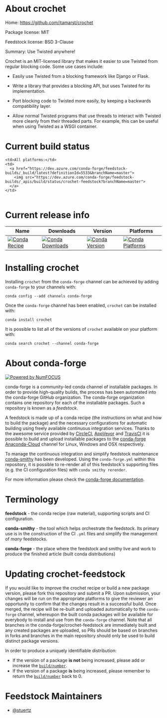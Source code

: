 About crochet
=============

Home: https://github.com/itamarst/crochet

Package license: MIT

Feedstock license: BSD 3-Clause

Summary: Use Twisted anywhere!

Crochet is an MIT-licensed library that makes it easier to use Twisted from
regular blocking code. Some use cases include:

  * Easily use Twisted from a blocking framework like Django or Flask.

  * Write a library that provides a blocking API, but uses Twisted for its
    implementation.

  * Port blocking code to Twisted more easily, by keeping a backwards
    compatibility layer.

  * Allow normal Twisted programs that use threads to interact with Twisted
    more cleanly from their threaded parts. For example, this can be useful
    when using Twisted as a WSGI container.


Current build status
====================


<table><tr>
    
    <td>All platforms:</td>
    <td>
      <a href="https://dev.azure.com/conda-forge/feedstock-builds/_build/latest?definitionId=5533&branchName=master">
        <img src="https://dev.azure.com/conda-forge/feedstock-builds/_apis/build/status/crochet-feedstock?branchName=master">
      </a>
    </td>
  </tr>
</table>

Current release info
====================

| Name | Downloads | Version | Platforms |
| --- | --- | --- | --- |
| [![Conda Recipe](https://img.shields.io/badge/recipe-crochet-green.svg)](https://anaconda.org/conda-forge/crochet) | [![Conda Downloads](https://img.shields.io/conda/dn/conda-forge/crochet.svg)](https://anaconda.org/conda-forge/crochet) | [![Conda Version](https://img.shields.io/conda/vn/conda-forge/crochet.svg)](https://anaconda.org/conda-forge/crochet) | [![Conda Platforms](https://img.shields.io/conda/pn/conda-forge/crochet.svg)](https://anaconda.org/conda-forge/crochet) |

Installing crochet
==================

Installing `crochet` from the `conda-forge` channel can be achieved by adding `conda-forge` to your channels with:

```
conda config --add channels conda-forge
```

Once the `conda-forge` channel has been enabled, `crochet` can be installed with:

```
conda install crochet
```

It is possible to list all of the versions of `crochet` available on your platform with:

```
conda search crochet --channel conda-forge
```


About conda-forge
=================

[![Powered by NumFOCUS](https://img.shields.io/badge/powered%20by-NumFOCUS-orange.svg?style=flat&colorA=E1523D&colorB=007D8A)](http://numfocus.org)

conda-forge is a community-led conda channel of installable packages.
In order to provide high-quality builds, the process has been automated into the
conda-forge GitHub organization. The conda-forge organization contains one repository
for each of the installable packages. Such a repository is known as a *feedstock*.

A feedstock is made up of a conda recipe (the instructions on what and how to build
the package) and the necessary configurations for automatic building using freely
available continuous integration services. Thanks to the awesome service provided by
[CircleCI](https://circleci.com/), [AppVeyor](https://www.appveyor.com/)
and [TravisCI](https://travis-ci.org/) it is possible to build and upload installable
packages to the [conda-forge](https://anaconda.org/conda-forge)
[Anaconda-Cloud](https://anaconda.org/) channel for Linux, Windows and OSX respectively.

To manage the continuous integration and simplify feedstock maintenance
[conda-smithy](https://github.com/conda-forge/conda-smithy) has been developed.
Using the ``conda-forge.yml`` within this repository, it is possible to re-render all of
this feedstock's supporting files (e.g. the CI configuration files) with ``conda smithy rerender``.

For more information please check the [conda-forge documentation](https://conda-forge.org/docs/).

Terminology
===========

**feedstock** - the conda recipe (raw material), supporting scripts and CI configuration.

**conda-smithy** - the tool which helps orchestrate the feedstock.
                   Its primary use is in the construction of the CI ``.yml`` files
                   and simplify the management of *many* feedstocks.

**conda-forge** - the place where the feedstock and smithy live and work to
                  produce the finished article (built conda distributions)


Updating crochet-feedstock
==========================

If you would like to improve the crochet recipe or build a new
package version, please fork this repository and submit a PR. Upon submission,
your changes will be run on the appropriate platforms to give the reviewer an
opportunity to confirm that the changes result in a successful build. Once
merged, the recipe will be re-built and uploaded automatically to the
`conda-forge` channel, whereupon the built conda packages will be available for
everybody to install and use from the `conda-forge` channel.
Note that all branches in the conda-forge/crochet-feedstock are
immediately built and any created packages are uploaded, so PRs should be based
on branches in forks and branches in the main repository should only be used to
build distinct package versions.

In order to produce a uniquely identifiable distribution:
 * If the version of a package **is not** being increased, please add or increase
   the [``build/number``](https://conda.io/docs/user-guide/tasks/build-packages/define-metadata.html#build-number-and-string).
 * If the version of a package **is** being increased, please remember to return
   the [``build/number``](https://conda.io/docs/user-guide/tasks/build-packages/define-metadata.html#build-number-and-string)
   back to 0.

Feedstock Maintainers
=====================

* [@stuertz](https://github.com/stuertz/)

